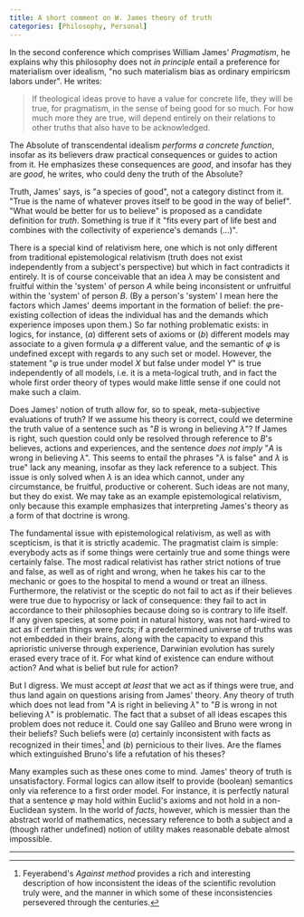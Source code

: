 ```yaml
---
title: A short comment on W. James theory of truth
categories: [Philosophy, Personal]
---
```


In the second conference which comprises William James' *Pragmatism*, he
explains why this philosophy does not *in principle* entail a preference for
materialism over idealism, "no such materialism bias as ordinary empiricsm
labors under". He writes:

> If theological ideas prove to have a value for concrete life, they will be
> true, for pragmatism, in the sense of being good for so much. For how much
> more they are true, will depend entirely on their relations to other truths
> that also have to be acknowledged.

The Absolute of transcendental idealism *performs a concrete function*, insofar
as its believers draw practical consequences or guides to action from it. He
emphasizes these consequences are *good*, and insofar has they are *good*, he
writes, who could deny the truth of the Absolute?

Truth, James' says, is "a species of good", not a category distinct from it.
"True is the name of whatever proves itself to be good in the way of belief".
"What would be better for us to believe" is proposed as a candidate definition
for *truth*. Something is true if it "fits every part of life best and combines
with the collectivity of experience's demands (...)".

There is a special kind of relativism here, one which is not only different
from traditional epistemological relativism (truth does not exist
independently from a subject's perspective) but which in fact contradicts it
entirely. It is of course conceivable that an idea $\lambda$ may be consistent
and fruitful within the 'system' of person $A$ while being inconsistent or
unfruitful within the 'system' of person $B$. (By a person's 'system' I mean
here the factors which James' deems important in the formation of belief: the
pre-existing collection of ideas the individual has and the demands which
experience imposes upon them.) So far nothing problematic exists: in logics, for
instance, $(a)$ different sets of axioms or $(b)$ different models may associate
to a given formula $\varphi$ a different value, and the semantic of $\varphi$ is
undefined except with regards to any such set or model. However, the statement 
"$\varphi$ is true under model $X$ but false under model $Y$" is true
independently of all models, i.e. it is a meta-logical truth, and in fact the
whole first order theory of types would make little sense if one could not make
such a claim. 

Does James' notion of truth allow for, so to speak, meta-subjective evaluations
of truth? If we assume his theory is correct, could we determine the truth value
of a sentence such as "$B$ is wrong in believing $\lambda$"? If James is right, such
question could only be resolved through reference to $B$'s believes, actions and
experiences, and the sentence *does not imply* "$A$ is wrong in believing
$\lambda$". This seems to entail the phrases "$\lambda$ is false" and $\lambda$
is true" lack any meaning, insofar as they lack reference to a subject. This
issue is only solved when $\lambda$ is an idea which cannot, under any
circumstance, be fruitful, productive or coherent. Such ideas are not many, but
they do exist. We may take as an example epistemological relativism, only
because this example emphasizes that interpreting James's theory as a form of
that doctrine is wrong.

The fundamental issue with epistemological relativism, as well as with
scepticism, is that it is strictly academic. The pragmatist claim is simple:
everybody acts as if some things were certainly true and some things were
certainly false. The most radical relativist has rather strict notions of true
and false, as well as of right and wrong, when he takes his car to the mechanic
or goes to the hospital to mend a wound or treat an illness. Furthermore, the
relativist or the sceptic do not fail to act as if their believes were true due
to hypocrisy or lack of consequence: they fail to act in accordance to their
philosophies because doing so is contrary to life itself. If any given species,
at some point in natural history, was not hard-wired to act as if certain things
were *facts*; if a predetermined universe of truths was not embedded in their
brains, along with the capacity to expand this aprioristic universe through
experience, Darwinian evolution has surely erased every trace of it. For what
kind of existence can endure without action? And what is belief but rule for
action?

But I digress. We must accept *at least* that we act as if things were true, and
thus land again on questions arising from James' theory. Any theory of truth
which does not lead from "$A$ is right in believing $\lambda$" to "$B$ is wrong
in not believing $\lambda$" is problematic. The fact that a subset of all ideas
escapes this problem does not reduce it. Could one say Galileo and Bruno were
wrong in their beliefs? Such beliefs were $(a)$ certainly inconsistent with
facts as recognized in their times[^1] and $(b)$ pernicious to their lives. Are the
flames which extinguished Bruno's life a refutation of his theses? 

Many examples such as these ones come to mind. James' theory of truth is
unsatisfactory. Formal logics can allow itself to provide (boolean) semantics
only via reference to a first order model. For instance, it is perfectly natural
that a sentence $\varphi$ may hold within Euclid's axioms and not hold in a
non-Euclidean system. In the world of *facts*, however, which is messier than
the abstract world of mathematics, necessary reference to both a subject and a
(though rather undefined) notion of utility makes reasonable debate almost
impossible.



--- 

[^1]: Feyerabend's *Against method* provides a rich and interesting description
of how inconsistent the ideas of the scientific revolution truly were, and the
manner in which some of these inconsistencies persevered through the centuries.












